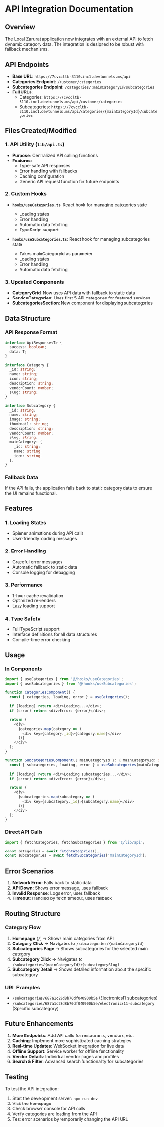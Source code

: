 # API Integration Documentation

## Overview
The Local Zarurat application now integrates with an external API to fetch dynamic category data. The integration is designed to be robust with fallback mechanisms.

## API Endpoints
- **Base URL**: `https://7cvccltb-3110.inc1.devtunnels.ms/api`
- **Categories Endpoint**: `/customer/categories`
- **Subcategories Endpoint**: `/categories/:mainCategoryId/subcategories`
- **Full URLs**: 
  - Categories: `https://7cvccltb-3110.inc1.devtunnels.ms/api/customer/categories`
  - Subcategories: `https://7cvccltb-3110.inc1.devtunnels.ms/api/categories/{mainCategoryId}/subcategories`

## Files Created/Modified

### 1. API Utility (`lib/api.ts`)
- **Purpose**: Centralized API calling functions
- **Features**:
  - Type-safe API responses
  - Error handling with fallbacks
  - Caching configuration
  - Generic API request function for future endpoints

### 2. Custom Hooks
- **`hooks/useCategories.ts`**: React hook for managing categories state
  - Loading states
  - Error handling
  - Automatic data fetching
  - TypeScript support

- **`hooks/useSubcategories.ts`**: React hook for managing subcategories state
  - Takes mainCategoryId as parameter
  - Loading states
  - Error handling
  - Automatic data fetching

### 3. Updated Components
- **CategoryGrid**: Now uses API data with fallback to static data
- **ServiceCategories**: Uses first 5 API categories for featured services
- **SubcategoriesSection**: New component for displaying subcategories

## Data Structure

### API Response Format
```typescript
interface ApiResponse<T> {
  success: boolean;
  data: T;
}

interface Category {
  _id: string;
  name: string;
  icon: string;
  description: string;
  vendorCount: number;
  slug: string;
}

interface Subcategory {
  _id: string;
  name: string;
  image: string;
  thumbnail: string;
  description: string;
  vendorCount: number;
  slug: string;
  mainCategory: {
    _id: string;
    name: string;
    icon: string;
  };
}
```

### Fallback Data
If the API fails, the application falls back to static category data to ensure the UI remains functional.

## Features

### 1. Loading States
- Spinner animations during API calls
- User-friendly loading messages

### 2. Error Handling
- Graceful error messages
- Automatic fallback to static data
- Console logging for debugging

### 3. Performance
- 1-hour cache revalidation
- Optimized re-renders
- Lazy loading support

### 4. Type Safety
- Full TypeScript support
- Interface definitions for all data structures
- Compile-time error checking

## Usage

### In Components
```typescript
import { useCategories } from '@/hooks/useCategories';
import { useSubcategories } from '@/hooks/useSubcategories';

function CategoriesComponent() {
  const { categories, loading, error } = useCategories();
  
  if (loading) return <div>Loading...</div>;
  if (error) return <div>Error: {error}</div>;
  
  return (
    <div>
      {categories.map(category => (
        <div key={category._id}>{category.name}</div>
      ))}
    </div>
  );
}

function SubcategoriesComponent({ mainCategoryId }: { mainCategoryId: string }) {
  const { subcategories, loading, error } = useSubcategories(mainCategoryId);
  
  if (loading) return <div>Loading subcategories...</div>;
  if (error) return <div>Error: {error}</div>;
  
  return (
    <div>
      {subcategories.map(subcategory => (
        <div key={subcategory._id}>{subcategory.name}</div>
      ))}
    </div>
  );
}
```

### Direct API Calls
```typescript
import { fetchCategories, fetchSubcategories } from '@/lib/api';

const categories = await fetchCategories();
const subcategories = await fetchSubcategories('mainCategoryId');
```

## Error Scenarios

1. **Network Error**: Falls back to static data
2. **API Down**: Shows error message, uses fallback
3. **Invalid Response**: Logs error, uses fallback
4. **Timeout**: Handled by fetch timeout, uses fallback

## Routing Structure

### Category Flow
1. **Homepage** (`/`) → Shows main categories from API
2. **Category Click** → Navigates to `/subcategories/{mainCategoryId}`
3. **Subcategories Page** → Shows subcategories for the selected main category
4. **Subcategory Click** → Navigates to `/subcategories/{mainCategoryId}/{subcategorySlug}`
5. **Subcategory Detail** → Shows detailed information about the specific subcategory

### URL Examples
- `/subcategories/687a1c28d8b70df040900b5e` (Electronics11 subcategories)
- `/subcategories/687a1c28d8b70df040900b5e/electronics11-subcategory` (Specific subcategory)

## Future Enhancements

1. **More Endpoints**: Add API calls for restaurants, vendors, etc.
2. **Caching**: Implement more sophisticated caching strategies
3. **Real-time Updates**: WebSocket integration for live data
4. **Offline Support**: Service worker for offline functionality
5. **Vendor Details**: Individual vendor pages and profiles
6. **Search & Filter**: Advanced search functionality for subcategories

## Testing

To test the API integration:
1. Start the development server: `npm run dev`
2. Visit the homepage
3. Check browser console for API calls
4. Verify categories are loading from the API
5. Test error scenarios by temporarily changing the API URL 